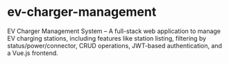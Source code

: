 # ev-charger-management
EV Charger Management System – A full-stack web application to manage EV charging stations, including features like station listing, filtering by status/power/connector, CRUD operations, JWT-based authentication, and a Vue.js frontend.
